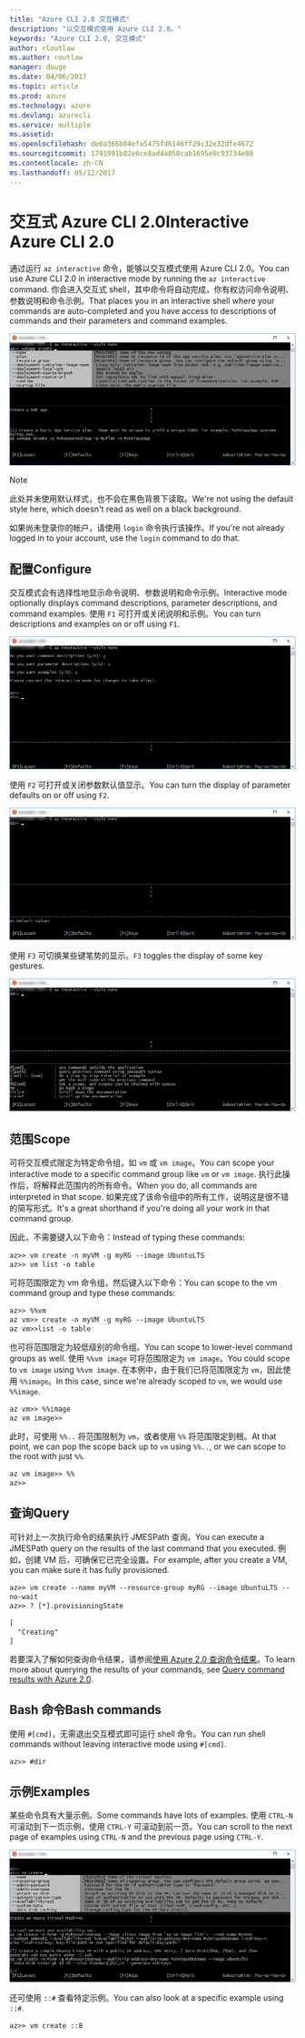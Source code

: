 ```yaml
---
title: "Azure CLI 2.0 交互模式"
description: "以交互模式使用 Azure CLI 2.0。"
keywords: "Azure CLI 2.0, 交互模式"
author: rloutlaw
ms.author: routlaw
manager: douge
ms.date: 04/06/2017
ms.topic: article
ms.prod: azure
ms.technology: azure
ms.devlang: azurecli
ms.service: multiple
ms.assetid: 
ms.openlocfilehash: de6a366b84efa5475fd6146ff29c32e32dfe4672
ms.sourcegitcommit: 1791991b82e6ce8ad4a050cab1695e0c93734e08
ms.contentlocale: zh-CN
ms.lasthandoff: 05/12/2017
---
```

# <a name="interactive-azure-cli-20"></a><span data-ttu-id="2bc60-104">交互式 Azure CLI 2.0</span><span class="sxs-lookup"><span data-stu-id="2bc60-104">Interactive Azure CLI 2.0</span></span>

<span data-ttu-id="2bc60-105">通过运行 `az interactive` 命令，能够以交互模式使用 Azure CLI 2.0。</span><span class="sxs-lookup"><span data-stu-id="2bc60-105">You can use Azure CLI 2.0 in interactive mode by running the `az interactive` command.</span></span>
<span data-ttu-id="2bc60-106">你会进入交互式 shell，其中命令将自动完成，你有权访问命令说明、参数说明和命令示例。</span><span class="sxs-lookup"><span data-stu-id="2bc60-106">That places you in an interactive shell where your commands are auto-completed and you have access to descriptions of commands and their parameters and command examples.</span></span>

![交互模式](./media/interactive-azure-cli/webapp-create.png)

> [!NOTE]
> <span data-ttu-id="2bc60-108">此处并未使用默认样式，也不会在黑色背景下读取。</span><span class="sxs-lookup"><span data-stu-id="2bc60-108">We're not using the default style here, which doesn't read as well on a black background.</span></span>

<span data-ttu-id="2bc60-109">如果尚未登录你的帐户，请使用 `login` 命令执行该操作。</span><span class="sxs-lookup"><span data-stu-id="2bc60-109">If you're not already logged in to your account, use the `login` command to do that.</span></span>

## <a name="configure"></a><span data-ttu-id="2bc60-110">配置</span><span class="sxs-lookup"><span data-stu-id="2bc60-110">Configure</span></span>

<span data-ttu-id="2bc60-111">交互模式会有选择性地显示命令说明、参数说明和命令示例。</span><span class="sxs-lookup"><span data-stu-id="2bc60-111">Interactive mode optionally displays command descriptions, parameter descriptions, and command examples.</span></span>
<span data-ttu-id="2bc60-112">使用 `F1` 可打开或关闭说明和示例。</span><span class="sxs-lookup"><span data-stu-id="2bc60-112">You can turn descriptions and examples on or off using `F1`.</span></span>

![说明和示例](./media/interactive-azure-cli/descriptions-and-examples.png)

<span data-ttu-id="2bc60-114">使用 `F2` 可打开或关闭参数默认值显示。</span><span class="sxs-lookup"><span data-stu-id="2bc60-114">You can turn the display of parameter defaults on or off using `F2`.</span></span>

![默认值](./media/interactive-azure-cli/defaults.png)

<span data-ttu-id="2bc60-116">使用 `F3` 可切换某些键笔势的显示。</span><span class="sxs-lookup"><span data-stu-id="2bc60-116">`F3` toggles the display of some key gestures.</span></span>

![笔势](./media/interactive-azure-cli/gestures.png)

## <a name="scope"></a><span data-ttu-id="2bc60-118">范围</span><span class="sxs-lookup"><span data-stu-id="2bc60-118">Scope</span></span>

<span data-ttu-id="2bc60-119">可将交互模式限定为特定命令组，如 `vm` 或 `vm image`。</span><span class="sxs-lookup"><span data-stu-id="2bc60-119">You can scope your interactive mode to a specific command group like `vm` or `vm image`.</span></span>
<span data-ttu-id="2bc60-120">执行此操作后，将解释此范围内的所有命令。</span><span class="sxs-lookup"><span data-stu-id="2bc60-120">When you do, all commands are interpreted in that scope.</span></span>
<span data-ttu-id="2bc60-121">如果完成了该命令组中的所有工作，说明这是很不错的简写形式。</span><span class="sxs-lookup"><span data-stu-id="2bc60-121">It's a great shorthand if you're doing all your work in that command group.</span></span>

<span data-ttu-id="2bc60-122">因此，不需要键入以下命令：</span><span class="sxs-lookup"><span data-stu-id="2bc60-122">Instead of typing these commands:</span></span>

```azurecli
az>> vm create -n myVM -g myRG --image UbuntuLTS
az>> vm list -o table
```

<span data-ttu-id="2bc60-123">可将范围限定为 vm 命令组，然后键入以下命令：</span><span class="sxs-lookup"><span data-stu-id="2bc60-123">You can scope to the vm command group and type these commands:</span></span>

```azurecli
az>> %%vm
az vm>> create -n myVM -g myRG --image UbuntuLTS
az vm>>list -o table
```

<span data-ttu-id="2bc60-124">也可将范围限定为较低级别的命令组。</span><span class="sxs-lookup"><span data-stu-id="2bc60-124">You can scope to lower-level command groups as well.</span></span>
<span data-ttu-id="2bc60-125">使用 `%%vm image` 可将范围限定为 `vm image`。</span><span class="sxs-lookup"><span data-stu-id="2bc60-125">You could scope to `vm image` using `%%vm image`.</span></span>
<span data-ttu-id="2bc60-126">在本例中，由于我们已将范围限定为 `vm`，因此使用 `%%image`。</span><span class="sxs-lookup"><span data-stu-id="2bc60-126">In this case, since we're already scoped to `vm`, we would use `%%image`.</span></span>

```azurecli
az vm>> %%image
az vm image>>
```

<span data-ttu-id="2bc60-127">此时，可使用 `%%..` 将范围限制为 `vm`，或者使用 `%%` 将范围限定到根。</span><span class="sxs-lookup"><span data-stu-id="2bc60-127">At that point, we can pop the scope back up to `vm` using `%%..`, or we can scope to the root with just `%%`.</span></span>

```azurecli
az vm image>> %%
az>>
```

## <a name="query"></a><span data-ttu-id="2bc60-128">查询</span><span class="sxs-lookup"><span data-stu-id="2bc60-128">Query</span></span>

<span data-ttu-id="2bc60-129">可针对上一次执行命令的结果执行 JMESPath 查询。</span><span class="sxs-lookup"><span data-stu-id="2bc60-129">You can execute a JMESPath query on the results of the last command that you executed.</span></span>
<span data-ttu-id="2bc60-130">例如，创建 VM 后，可确保它已完全设置。</span><span class="sxs-lookup"><span data-stu-id="2bc60-130">For example, after you create a VM, you can make sure it has fully provisioned.</span></span>

```azurecli
az>> vm create --name myVM --resource-group myRG --image UbuntuLTS --no-wait
az>> ? [*].provisioningState
```

```
[
  "Creating"
]
```

<span data-ttu-id="2bc60-131">若要深入了解如何查询命令结果，请参阅[使用 Azure 2.0 查询命令结果](query-azure-cli.md)。</span><span class="sxs-lookup"><span data-stu-id="2bc60-131">To learn more about querying the results of your commands, see [Query command results with Azure 2.0](query-azure-cli.md).</span></span>

## <a name="bash-commands"></a><span data-ttu-id="2bc60-132">Bash 命令</span><span class="sxs-lookup"><span data-stu-id="2bc60-132">Bash commands</span></span>

<span data-ttu-id="2bc60-133">使用 `#[cmd]`，无需退出交互模式即可运行 shell 命令。</span><span class="sxs-lookup"><span data-stu-id="2bc60-133">You can run shell commands without leaving interactive mode using `#[cmd]`.</span></span>

```azurecli
az>> #dir
```

## <a name="examples"></a><span data-ttu-id="2bc60-134">示例</span><span class="sxs-lookup"><span data-stu-id="2bc60-134">Examples</span></span>

<span data-ttu-id="2bc60-135">某些命令具有大量示例。</span><span class="sxs-lookup"><span data-stu-id="2bc60-135">Some commands have lots of examples.</span></span>
<span data-ttu-id="2bc60-136">使用 `CTRL-N` 可滚动到下一页示例，使用 `CTRL-Y` 可滚动到前一页。</span><span class="sxs-lookup"><span data-stu-id="2bc60-136">You can scroll to the next page of examples using `CTRL-N` and the previous page using `CTRL-Y`.</span></span>

![示例](./media/interactive-azure-cli/examples.png)

<span data-ttu-id="2bc60-138">还可使用 `::#` 查看特定示例。</span><span class="sxs-lookup"><span data-stu-id="2bc60-138">You can also look at a specific example using `::#`.</span></span>

```azurecli
az>> vm create ::8
```

